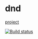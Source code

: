 # dnd

[project](https://lana2810.github.io/ahj-dnd/)

[![Build status](https://ci.appveyor.com/api/projects/status/3defiys7b4ao2b1d/branch/master?svg=true)](https://ci.appveyor.com/project/lana2810/ahj-dnd/branch/master)
